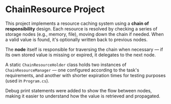 # ChainResource Project

This project implements a resource caching system using a **chain of responsibility** design. Each resource is resolved by checking a series of storage nodes (e.g., memory, file), moving down the chain if needed. When a valid value is found, it's optionally written back to previous nodes.

The **node** itself is responsible for traversing the chain when necessary — if its own stored value is missing or expired, it delegates to the next node.

A static `ChainResourceHolder` class holds two instances of `ChainResourceManager` — one configured according to the task's requirements, and another with shorter expiration times for testing purposes (used in `Program.cs`).

Debug print statements were added to show the flow between nodes, making it easier to understand how the value is retrieved and propagated.
